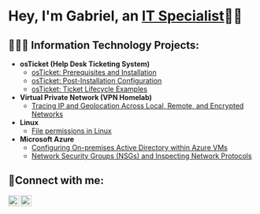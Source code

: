 <h1>Hey, I'm Gabriel, an <a href="https://www.linkedin.com/in/gabriel-vieira-vaz-516427353/">IT Specialist</a>🧠🔧</h1>

<h2>👨🏽‍💻 Information Technology Projects:</h2>

- <b>osTicket (Help Desk Ticketing System)</b>
  - [osTicket: Prerequisites and Installation](https://github.com/gabrielvieira-tech/osticket-prereqs)
  - [osTicket: Post-Installation Configuration](https://github.com/gabrielvieira-tech/post-install-config)
  - [osTicket: Ticket Lifecycle Examples](https://github.com/gabrielvieira-tech/ticket-lifecycle)
- <b>Virtual Private Network (VPN Homelab)</b>
  - [Tracing IP and Geolocation Across Local, Remote, and Encrypted Networks](https://github.com/gabrielvieira-tech/vpnhomelab)
- <b>Linux </b>
  - [File permissions in Linux](https://github.com/gabrielvieira-tech/vpnhomelab)
- <b>Microsoft Azure</b>
  - [Configuring On-premises Active Directory within Azure VMs](https://github.com/gabrielvieira-tech/configure-ad/blob/main/README.md)
  - [Network Security Groups (NSGs) and Inspecting Network Protocols](https://github.com/gabrielvieira-tech/azure-network-protocols)

<h2>👥Connect with me:</h2>


[<img align="left" alt="Josh | LinkedIn" width="22px" src="https://cdn.jsdelivr.net/npm/simple-icons@v3/icons/linkedin.svg" />][linkedin]
[<img align="left" alt="Josh | Instagram" width="22px" src="https://cdn.jsdelivr.net/npm/simple-icons@v3/icons/instagram.svg" />][instagram]


[instagram]: https://www.instagram.com/_gabriel.max
[linkedin]: https://linkedin.com/in/gabriel-vieira-vaz-516427353/
